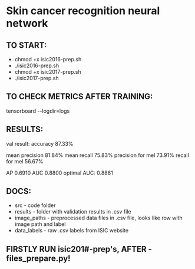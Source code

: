 # Skin cancer recognition neural network

## TO START:

- chmod +x isic2016-prep.sh
- ./isic2016-prep.sh
- chmod +x isic2017-prep.sh
- ./isic2017-prep.sh

## TO CHECK METRICS AFTER TRAINING:

tensorboard --logdir=logs

## RESULTS: 
val result: accuracy 87.33%

mean precision 81.84% mean recall 75.83% 
precision for mel 73.91% recall for mel 56.67%

AP 0.6910 AUC 0.8800 optimal AUC: 0.8861

## DOCS:
- src - code folder
- results - folder with validation results in .csv file
- image_paths - preprocessed data files in .csv file, looks like row with image path and label
- data_labels - raw .csv labels from ISIC website

## FIRSTLY RUN isic201#-prep's, AFTER - files_prepare.py!